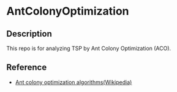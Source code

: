 # AntColonyOptimization

## Description
This repo is for analyzing TSP by Ant Colony Optimization (ACO).

## Reference
- [Ant colony optimization algorithms(Wikipedia)](https://en.wikipedia.org/wiki/Ant_colony_optimization_algorithms)
